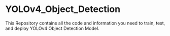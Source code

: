 # YOLOv4_Object_Detection
This Repository contains all the code and information you need to train, test, and deploy YOLOv4 Object Detection Model.
